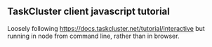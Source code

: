 ## TaskCluster client javascript tutorial

Loosely following https://docs.taskcluster.net/tutorial/interactive but running in node from command line, rather than in browser.
